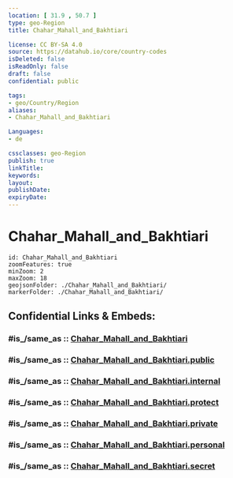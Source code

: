 ```yaml
---
location: [ 31.9 , 50.7 ] 
type: geo-Region
title: Chahar_Mahall_and_Bakhtiari

license: CC BY-SA 4.0
source: https://datahub.io/core/country-codes
isDeleted: false
isReadOnly: false
draft: false
confidential: public

tags:
- geo/Country/Region
aliases:
- Chahar_Mahall_and_Bakhtiari

Languages:
- de

cssclasses: geo-Region
publish: true
linkTitle: 
keywords: 
layout: 
publishDate: 
expiryDate: 
---
```


# Chahar_Mahall_and_Bakhtiari

```leaflet
id: Chahar_Mahall_and_Bakhtiari
zoomFeatures: true 
minZoom: 2 
maxZoom: 18
geojsonFolder: ./Chahar_Mahall_and_Bakhtiari/
markerFolder: ./Chahar_Mahall_and_Bakhtiari/
```


## Confidential Links & Embeds: 

### #is_/same_as :: [Chahar_Mahall_and_Bakhtiari](/_Standards/Earth/Continent/Asia/Asia~West/Iran/provinces~Iran/Chahar_Mahall_and_Bakhtiari.md) 

### #is_/same_as :: [Chahar_Mahall_and_Bakhtiari.public](/_public/Earth/Continent/Asia/Asia~West/Iran/provinces~Iran/Chahar_Mahall_and_Bakhtiari.public.md) 

### #is_/same_as :: [Chahar_Mahall_and_Bakhtiari.internal](/_internal/Earth/Continent/Asia/Asia~West/Iran/provinces~Iran/Chahar_Mahall_and_Bakhtiari.internal.md) 

### #is_/same_as :: [Chahar_Mahall_and_Bakhtiari.protect](/_protect/Earth/Continent/Asia/Asia~West/Iran/provinces~Iran/Chahar_Mahall_and_Bakhtiari.protect.md) 

### #is_/same_as :: [Chahar_Mahall_and_Bakhtiari.private](/_private/Earth/Continent/Asia/Asia~West/Iran/provinces~Iran/Chahar_Mahall_and_Bakhtiari.private.md) 

### #is_/same_as :: [Chahar_Mahall_and_Bakhtiari.personal](/_personal/Earth/Continent/Asia/Asia~West/Iran/provinces~Iran/Chahar_Mahall_and_Bakhtiari.personal.md) 

### #is_/same_as :: [Chahar_Mahall_and_Bakhtiari.secret](/_secret/Earth/Continent/Asia/Asia~West/Iran/provinces~Iran/Chahar_Mahall_and_Bakhtiari.secret.md)


